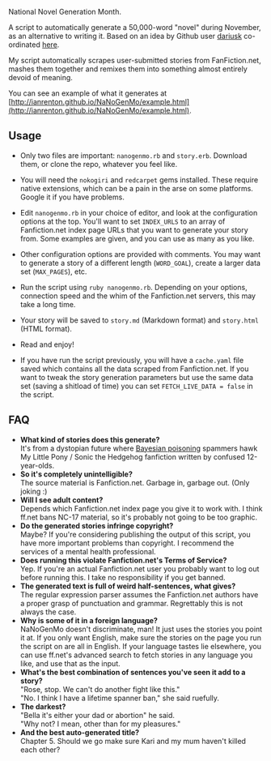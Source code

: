 
National Novel Generation Month.

A script to automatically generate a 50,000-word "novel" during November, as an alternative to writing it. Based on an idea by Github user [dariusk](https://github.com/dariusk) co-ordinated [here](https://github.com/dariusk/NaNoGenMo).

My script automatically scrapes user-submitted stories from FanFiction.net, mashes them together and remixes them into something almost entirely devoid of meaning.

You can see an example of what it generates at [http://ianrenton.github.io/NaNoGenMo/example.html](http://ianrenton.github.io/NaNoGenMo/example.html).

Usage
-----

* Only two files are important: `nanogenmo.rb` and `story.erb`. Download them, or clone the repo, whatever you feel like.
* You will need the `nokogiri` and `redcarpet` gems installed. These require native extensions, which can be a pain in the arse on some platforms. Google it if you have problems.
* Edit `nanogenmo.rb` in your choice of editor, and look at the configuration options at the top. You'll want to set `INDEX_URLS` to an array of  Fanfiction.net index page URLs that you want to generate your story from. Some examples are given, and you can use as many as you like.
* Other configuration options are provided with comments. You may want to generate a story of a different length (`WORD_GOAL`), create a larger data set (`MAX_PAGES`), etc.
* Run the script using `ruby nanogenmo.rb`. Depending on your options, connection speed and the whim of the Fanfiction.net servers, this may take a long time.
* Your story will be saved to `story.md` (Markdown format) and `story.html` (HTML format).
* Read and enjoy!

* If you have run the script previously, you will have a `cache.yaml` file saved which contains all the data scraped from Fanfiction.net. If you want to tweak the story generation parameters but use the same data set (saving a shitload of time) you can set `FETCH_LIVE_DATA = false` in the script.

FAQ
---

* **What kind of stories does this generate?**<br/>It's from a dystopian future where [Bayesian poisoning](http://en.wikipedia.org/wiki/Bayesian_poisoning) spammers hawk My Little Pony / Sonic the Hedgehog fanfiction written by confused 12-year-olds.
* **So it's completely unintelligible?**<br/>The source material is Fanfiction.net. Garbage in, garbage out. (Only joking :)
* **Will I see adult content?**<br/>Depends which Fanfiction.net index page you give it to work with. I think ff.net bans NC-17 material, so it's probably not going to be too graphic.
* **Do the generated stories infringe copyright?**<br/>Maybe?  If you're considering publishing the output of this script, you have more important problems than copyright. I recommend the services of a mental health professional.
* **Does running this violate Fanfiction.net's Terms of Service?**<br/>Yep. If you're an actual Fanfiction.net user you probably want to log out before running this. I take no responsibility if you get banned.
* **The generated text is full of weird half-sentences, what gives?**<br/>The regular expression parser assumes the Fanfiction.net authors have a proper grasp of punctuation and grammar. Regrettably this is not always the case.
* **Why is some of it in a foreign language?**<br/>NaNoGenMo doesn't discriminate, man! It just uses the stories you point it at. If you only want English, make sure the stories on the page you run the script on are all in English. If your language tastes lie elsewhere, you can use ff.net's advanced search to fetch stories in any language you like, and use that as the input.
* **What's the best combination of sentences you've seen it add to a story?**<br/>"Rose, stop. We can't do another fight like this."<br/>"No. I think I have a lifetime spanner ban," she said ruefully.
* **The darkest?**<br/>"Bella it's either your dad or abortion" he said.<br/>"Why not? I mean, other than for my pleasures."
* **And the best auto-generated title?**<br/>Chapter 5. Should we go make sure Kari and my mum haven't killed each other?
